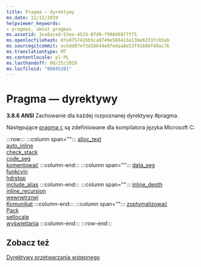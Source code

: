 ```yaml
---
title: Pragma — dyrektywy
ms.date: 11/11/2019
helpviewer_keywords:
- pragmas, about pragmas
ms.assetid: 3ce8aced-53ee-4524-87d0-f998d6977ff5
ms.openlocfilehash: 0fe875742bb5ca8749e588413e13be63337c83ab
ms.sourcegitcommit: ec6dd97ef3d10b44e0fedaa8e53f41696f49ac7b
ms.translationtype: MT
ms.contentlocale: pl-PL
ms.lasthandoff: 08/25/2020
ms.locfileid: "88845201"
---
```

# <a name="pragmas"></a>Pragma — dyrektywy

**3.8.6 ANSI** Zachowanie dla każdej rozpoznanej dyrektywy #pragma.

Następujące [pragma c](../c-language/c-pragmas.md) są zdefiniowane dla kompilatora języka Microsoft C:

:::row:::
   :::column span="":::
      [alloc_text](../preprocessor/alloc-text.md)\
      [auto_inline](../preprocessor/auto-inline.md)\
      [check_stack](../preprocessor/check-stack.md)\
      [code_seg](../preprocessor/code-seg.md)\
      [komentować](../preprocessor/comment-c-cpp.md)
   :::column-end:::
   :::column span="":::
      [data_seg](../preprocessor/data-seg.md)\
      [funkcyjn](../preprocessor/function-c-cpp.md)\
      [hdrstop](../preprocessor/hdrstop.md)\
      [include_alias](../preprocessor/include-alias.md)
   :::column-end:::
   :::column span="":::
      [inline_depth](../preprocessor/inline-depth.md)\
      [inline_recursion](../preprocessor/inline-recursion.md)\
      [wewnętrznej](../preprocessor/intrinsic.md)\
      [Komunikat](../preprocessor/message.md)
   :::column-end:::
   :::column span="":::
      [zoptymalizować](../preprocessor/optimize.md)\
      [Pack](../preprocessor/pack.md)\
      [setlocale](../preprocessor/setlocale.md)\
      [wyświetlania](../preprocessor/warning.md)
   :::column-end:::
:::row-end:::

## <a name="see-also"></a>Zobacz też

[Dyrektywy przetwarzania wstępnego](../c-language/preprocessing-directives.md)

